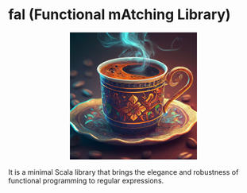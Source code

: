 # fal (Functional mAtching Library)

<p align="center">
  <a href="https://en.wikipedia.org/wiki/Tasseography#:~:text=citation%20needed%5D-,Coffee%20reading,-%5Bedit%5D">
      <img src="/docs/icon.jpeg" width="256" height="256" />
  </a>
</p>

It is a minimal Scala library that brings the elegance and robustness of functional programming to regular expressions.
